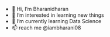 - 👋 Hi, I’m Bharanidharan
- 👀 I’m interested in learning new things
- 🌱 I’m currently learning Data Science
- 📫 reach me @iambharani08

<!---
iambharani08/iambharani08 is a ✨ special ✨ repository because its `README.md` (this file) appears on your GitHub profile.
You can click the Preview link to take a look at your changes.
--->
